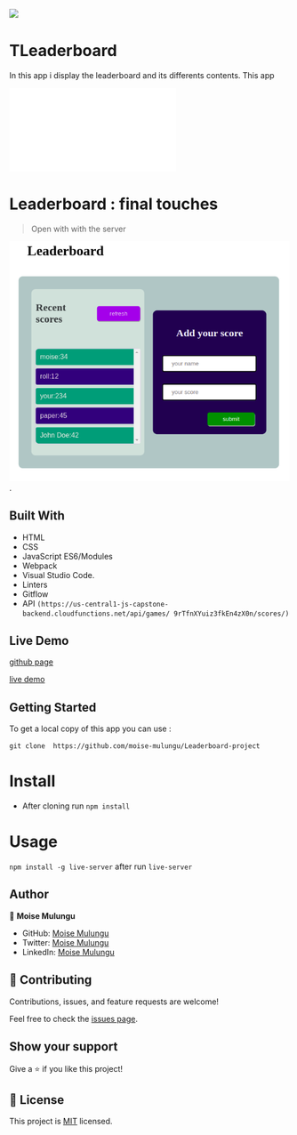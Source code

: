 ![](https://img.shields.io/badge/Microverse-blueviolet)

# TLeaderboard
In this app i display the leaderboard and its differents contents.
This app 


![](file:///home/moise/Leaderboard-project/dist/index.html)

# Leaderboard :   final touches

> Open with with the server

![screenshot](img/leaderboard.png).

## Built With

- HTML
- CSS
- JavaScript ES6/Modules
- Webpack
- Visual Studio Code.
- Linters
- Gitflow
- API `(https://us-central1-js-capstone-backend.cloudfunctions.net/api/games/ 9rTfnXYuiz3fkEn4zX0n/scores/)`

## Live Demo

[github page](https://github.com/moise-mulungu/Leaderboard-project)

[live demo](https://moise-mulungu.github.io/Leaderboard-project/dist/)

## Getting Started

To get a local copy of this app you can use :
```
git clone  https://github.com/moise-mulungu/Leaderboard-project
```
# Install

- After cloning run `npm install`

# Usage

`npm install -g live-server` after run
`live-server`

## Author

👤 **Moise Mulungu**

- GitHub: [Moise Mulungu](https://github.com/moise-mulungu)
- Twitter: [Moise Mulungu](https://twitter.com/moise_mulungu)
- LinkedIn: [Moise Mulungu](https://www.linkedin.com/in/mo%C3%AFse-mulungu-a939831b2/)

## 🤝 Contributing

Contributions, issues, and feature requests are welcome!

Feel free to check the [issues page](https://github.com/moise-mulungu/Leaderboard-project/issues).


## Show your support

Give a ⭐️ if you like this project!

## 📝 License

This project is [MIT](./MIT.md) licensed.
 
